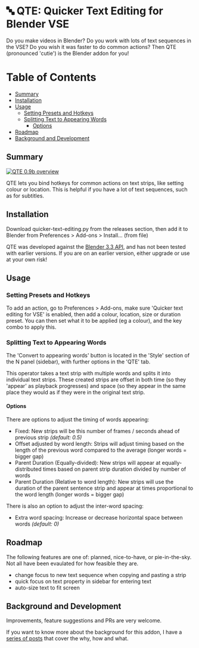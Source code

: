 # 🔤 QTE: Quicker Text Editing for Blender VSE

Do you make videos in Blender? Do you work with lots of text sequences in the VSE? Do you wish it was faster to do common actions? Then QTE (pronounced 'cutie') is the Blender addon for you!

<!-- markdown-toc start - Don't edit this section. Run M-x markdown-toc-refresh-toc -->
# Table of Contents

  - [Summary](#summary)
  - [Installation](#installation)
  - [Usage](#usage)
      - [Setting Presets and Hotkeys](#setting-presets-and-hotkeys)
      - [Splitting Text to Appearing Words](#splitting-text-to-appearing-words)
          - [Options](#options)
  - [Roadmap](#roadmap)
  - [Background and Development](#background-and-development)

<!-- markdown-toc end -->

## Summary

[![QTE 0.9b overview](https://i.imgur.com/1knC5wF.jpeg)](https://i.imgur.com/1knC5wF.jpeg)

QTE lets you bind hotkeys for common actions on text strips, like setting colour or location. This is helpful if you have a lot of text sequences, such as for subtitles.

## Installation

Download quicker-text-editing.py from the releases section, then add it to Blender from Preferences > Add-ons > Install... (from file)

QTE was developed against the [Blender 3.3 API](https://docs.blender.org/api/current/index.html), and has not been tested with earlier versions. If you are on an earlier version, either upgrade or use at your own risk!

## Usage

### Setting Presets and Hotkeys
To add an action, go to Preferences > Add-ons, make sure 'Quicker text editing for VSE' is enabled, then add a colour, location, size or duration preset. You can then set what it to be applied (eg a colour), and the key combo to apply this.

### Splitting Text to Appearing Words

The 'Convert to appearing words' button is located in the 'Style' section of the N panel (sidebar), with further options in the 'QTE' tab.

This operator takes a text strip with multiple words and splits it into individual text strips. These created strips are offset in both time (so they 'appear' as playback progresses) and space (so they appear in the same place they would as if they were in the original text strip.

#### Options

There are options to adjust the timing of words appearing:

  - Fixed: New strips will be this number of frames / seconds ahead of previous strip _(default: 0.5)_
  - Offset adjusted by word length: Strips will adjust timing based on the length of the previous word compared to the average (longer words = bigger gap)
  - Parent Duration (Equally-divided): New strips will appear at equally-distributed times based on parent strip duration divided by number of words
  - Parent Duration (Relative to word length): New strips will use the duration of the parent sentence strip and appear at times proportional to the word length (longer words = bigger gap)

There is also an option to adjust the inter-word spacing:

 - Extra word spacing: Increase or decrease horizontal space between words _(default: 0)_

## Roadmap

The following features are one of: planned, nice-to-have, or pie-in-the-sky. Not all have been evaulated for how feasible they are.

- change focus to new text sequence when copying and pasting a strip
- quick focus on text property in sidebar for entering text
- auto-size text to fit screen

## Background and Development

Improvements, feature suggestions and PRs are very welcome.

If you want to know more about the background for this addon, I have a [series of posts](https://blog.roberthallam.org/tag/qte) that cover the why, how and what.
